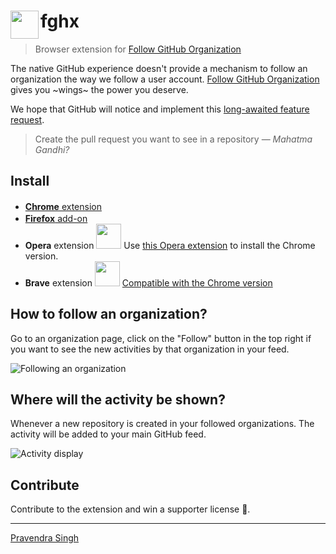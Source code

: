 # <img src="https://avatars2.githubusercontent.com/u/47492807?s=50&v=4" width="45" align="left"> fghx

[link-cws]: https://chrome.google.com/webstore/detail/follow-github-organizatio/nihhgppianmnaaomafdoemomnnpdnfjn "Version published on Chrome Web Store"
[link-fao]: https://addons.mozilla.org/en-US/firefox/addon/follow-github-organization/ "Version published on Firefox Add-ons"

> Browser extension for [Follow GitHub Organization](https://followgithub.org)

The native GitHub experience doesn't provide a mechanism to follow an organization the way we follow a user account.
[Follow GitHub Organization](https://followgithub.org) gives you ~wings~ the power you deserve.

We hope that GitHub will notice and implement this [long-awaited feature request](https://github.com/isaacs/github/issues/50).

> Create the pull request you want to see in a repository — *Mahatma Gandhi?*

## Install

- [**Chrome** extension][link-cws] <img src="https://followgithub.org/images/chrome-icon.svg" width="16" heigh="16">
- [**Firefox** add-on][link-fao] <img src="https://followgithub.org/images/firefox-icon.svg" width="16" heigh="16">
- **Opera** extension <img src="https://upload.wikimedia.org/wikipedia/commons/thumb/6/6e/Opera_2015_logo.svg/219px-Opera_2015_logo.svg.png" width="40" heigh="40"> Use [this Opera extension](https://addons.opera.com/en/extensions/details/download-chrome-extension-9/) to install the Chrome version.
- **Brave** extension <img src="https://brave.com/wp-content/uploads/2019/01/logotype-full-color.svg" width="40" heigh="40"> [Compatible with the Chrome version](https://support.brave.com/hc/en-us/articles/360017909112-How-can-I-add-extensions-to-Brave-)

## How to follow an organization?

Go to an organization page, click on the "Follow" button in the top right if you want to see the new activities by that organization in your feed.

![Following an organization](https://followgithub.org/images/github-follow-action.gif)

## Where will the activity be shown?

Whenever a new repository is created in your followed organizations. The activity will be added to your main GitHub feed.

![Activity display](https://followgithub.org/images/github-new-repo.png)

## Contribute

Contribute to the extension and win a supporter license :key:.

---

[Pravendra Singh](https://twitter.com/hackpravj)
